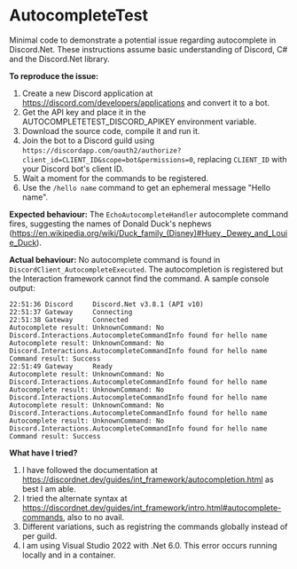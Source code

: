 # AutocompleteTest

Minimal code to demonstrate a potential issue regarding autocomplete in Discord.Net. These instructions assume basic understanding of Discord, C# and the Discord.Net library.

**To reproduce the issue:**
1. Create a new Discord application at https://discord.com/developers/applications and convert it to a bot.
2. Get the API key and place it in the AUTOCOMPLETETEST_DISCORD_APIKEY environment variable.
3. Download the source code, compile it and run it.
4. Join the bot to a Discord guild using `https://discordapp.com/oauth2/authorize?client_id=CLIENT_ID&scope=bot&permissions=0`, replacing `CLIENT_ID` with your Discord bot's client ID.
5. Wait a moment for the commands to be registered.
6. Use the `/hello name` command to get an ephemeral message "Hello name".

**Expected behaviour:** The `EchoAutocompleteHandler` autocomplete command fires, suggesting the names of Donald Duck's nephews (https://en.wikipedia.org/wiki/Duck_family_(Disney)#Huey,_Dewey_and_Louie_Duck).

**Actual behaviour:** No autocomplete command is found in `DiscordClient_AutocompleteExecuted`. The autocompletion is registered but the Interaction framework cannot find the command. A sample console output:

```
22:51:36 Discord     Discord.Net v3.8.1 (API v10)
22:51:37 Gateway     Connecting
22:51:38 Gateway     Connected
Autocomplete result: UnknownCommand: No Discord.Interactions.AutocompleteCommandInfo found for hello name
Autocomplete result: UnknownCommand: No Discord.Interactions.AutocompleteCommandInfo found for hello name
Command result: Success
22:51:49 Gateway     Ready
Autocomplete result: UnknownCommand: No Discord.Interactions.AutocompleteCommandInfo found for hello name
Autocomplete result: UnknownCommand: No Discord.Interactions.AutocompleteCommandInfo found for hello name
Autocomplete result: UnknownCommand: No Discord.Interactions.AutocompleteCommandInfo found for hello name
Autocomplete result: UnknownCommand: No Discord.Interactions.AutocompleteCommandInfo found for hello name
Command result: Success
```

**What have I tried?**
1. I have followed the documentation at https://discordnet.dev/guides/int_framework/autocompletion.html as best I am able.
2. I tried the alternate syntax at https://discordnet.dev/guides/int_framework/intro.html#autocomplete-commands, also to no avail.
3. Different variations, such as registring the commands globally instead of per guild.
4. I am using Visual Studio 2022 with .Net 6.0. This error occurs running locally and in a container.
